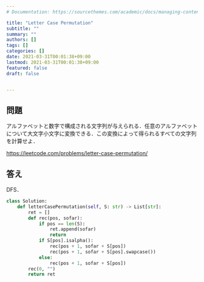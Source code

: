 ```yaml
---
# Documentation: https://sourcethemes.com/academic/docs/managing-content/

title: "Letter Case Permutation"
subtitle: ""
summary: ""
authors: []
tags: []
categories: []
date: 2021-03-31T00:01:38+09:00
lastmod: 2021-03-31T00:01:38+09:00
featured: false
draft: false


---
```


## 問題

アルファベットと数字で構成される文字列が与えられる．任意のアルファベットについて大文字小文字に変換できる．この変換によって得られるすべての文字列を計算せよ．

https://leetcode.com/problems/letter-case-permutation/

## 答え

DFS．

```python
class Solution:
    def letterCasePermutation(self, S: str) -> List[str]:
        ret = []
        def rec(pos, sofar):
            if pos == len(S):
                ret.append(sofar)
                return
            if S[pos].isalpha():
                rec(pos + 1, sofar + S[pos])
                rec(pos + 1, sofar + S[pos].swapcase())
            else:
                rec(pos + 1, sofar + S[pos])
        rec(0, "")
        return ret
```

